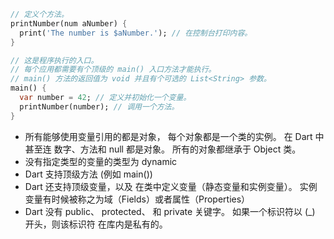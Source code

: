 ```dart
// 定义个方法。
printNumber(num aNumber) {
  print('The number is $aNumber.'); // 在控制台打印内容。
}

// 这是程序执行的入口。
// 每个应用都需要有个顶级的 main() 入口方法才能执行。
// main() 方法的返回值为 void 并且有个可选的 List<String> 参数。
main() {
  var number = 42; // 定义并初始化一个变量。
  printNumber(number); // 调用一个方法。
}
```

- 所有能够使用变量引用的都是对象， 每个对象都是一个类的实例。
  在 Dart 中 甚至连 数字、方法和 null 都是对象。
  所有的对象都继承于 Object 类。
- 没有指定类型的变量的类型为 dynamic
- Dart 支持顶级方法 (例如 main())
- Dart 还支持顶级变量，以及 在类中定义变量（静态变量和实例变量）。
  实例变量有时候被称之为域（Fields）或者属性（Properties）
- Dart 没有 public、 protected、 和 private 关键字。
  如果一个标识符以 (\_) 开头，则该标识符 在库内是私有的。
